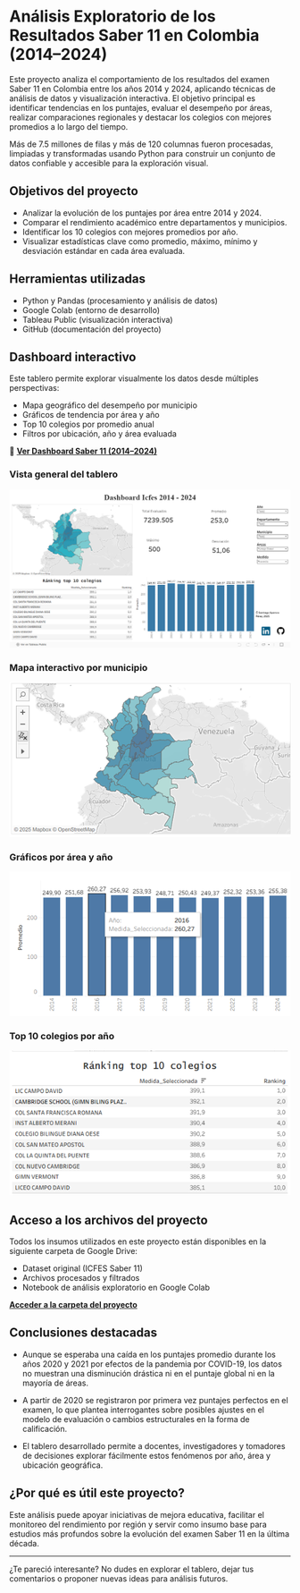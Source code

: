 # Análisis Exploratorio de los Resultados Saber 11 en Colombia (2014–2024)

Este proyecto analiza el comportamiento de los resultados del examen Saber 11 en Colombia entre los años 2014 y 2024, aplicando técnicas de análisis de datos y visualización interactiva. El objetivo principal es identificar tendencias en los puntajes, evaluar el desempeño por áreas, realizar comparaciones regionales y destacar los colegios con mejores promedios a lo largo del tiempo.

Más de 7.5 millones de filas y más de 120 columnas fueron procesadas, limpiadas y transformadas usando Python para construir un conjunto de datos confiable y accesible para la exploración visual.

## Objetivos del proyecto

- Analizar la evolución de los puntajes por área entre 2014 y 2024.
- Comparar el rendimiento académico entre departamentos y municipios.
- Identificar los 10 colegios con mejores promedios por año.
- Visualizar estadísticas clave como promedio, máximo, mínimo y desviación estándar en cada área evaluada.

## Herramientas utilizadas

- Python y Pandas (procesamiento y análisis de datos)
- Google Colab (entorno de desarrollo)
- Tableau Public (visualización interactiva)
- GitHub (documentación del proyecto)

## Dashboard interactivo

Este tablero permite explorar visualmente los datos desde múltiples perspectivas:

- Mapa geográfico del desempeño por municipio  
- Gráficos de tendencia por área y año  
- Top 10 colegios por promedio anual  
- Filtros por ubicación, año y área evaluada

🔗 **[Ver Dashboard Saber 11 (2014–2024)](https://public.tableau.com/views/ICFES_17516865397720/DashboardICFES?:language=es-ES&:sid=&:display_count=n&:origin=viz_share_link)**

### Vista general del tablero

![Dashboard general](images/dashboard-icfes.PNG)

### Mapa interactivo por municipio

![Mapa interactivo](images/mapa.PNG)

### Gráficos por área y año

![Gráficos por área](images/grafico.PNG)

### Top 10 colegios por año

![Top 10 colegios](images/top_10.PNG)

## Acceso a los archivos del proyecto

Todos los insumos utilizados en este proyecto están disponibles en la siguiente carpeta de Google Drive:

- Dataset original (ICFES Saber 11)
- Archivos procesados y filtrados
- Notebook de análisis exploratorio en Google Colab

 **[Acceder a la carpeta del proyecto](https://tu-enlace-aqui.com)**

## Conclusiones destacadas

- Aunque se esperaba una caída en los puntajes promedio durante los años 2020 y 2021 por efectos de la pandemia por COVID-19, los datos no muestran una disminución drástica ni en el puntaje global ni en la mayoría de áreas.

- A partir de 2020 se registraron por primera vez puntajes perfectos en el examen, lo que plantea interrogantes sobre posibles ajustes en el modelo de evaluación o cambios estructurales en la forma de calificación.

- El tablero desarrollado permite a docentes, investigadores y tomadores de decisiones explorar fácilmente estos fenómenos por año, área y ubicación geográfica.

## ¿Por qué es útil este proyecto?

Este análisis puede apoyar iniciativas de mejora educativa, facilitar el monitoreo del rendimiento por región y servir como insumo base para estudios más profundos sobre la evolución del examen Saber 11 en la última década.

---

¿Te pareció interesante? No dudes en explorar el tablero, dejar tus comentarios o proponer nuevas ideas para análisis futuros.
